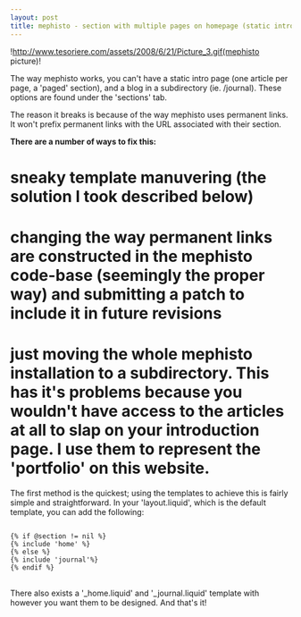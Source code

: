 ```yaml
--- 
layout: post
title: mephisto - section with multiple pages on homepage (static intro page)
---
```

!http://www.tesoriere.com/assets/2008/6/21/Picture_3.gif(mephisto picture)!

The way mephisto works, you can't have a static intro page (one article per page, a 'paged' section), and a blog in a subdirectory (ie. /journal). These options are found under the 'sections' tab.

The reason it breaks is because of the way mephisto uses permanent links. It won't prefix permanent links with the URL associated with their section. 

**There are a number of ways to fix this:**
# sneaky template manuvering (the solution I took described below)
# changing the way permanent links are constructed in the mephisto code-base (seemingly the proper way) and submitting a patch to include it in future revisions
# just moving the whole mephisto installation to a subdirectory. This has it's problems because you wouldn't have access to the articles at all to slap on your introduction page. I use them to represent the 'portfolio' on this website. 

The first method is the quickest; using the templates to achieve this is fairly simple and straightforward. In your 'layout.liquid', which is the default template, you can add the following:

<pre>
<code class="ruby">
{% if @section != nil %}
{% include 'home' %}
{% else %}
{% include 'journal'%}
{% endif %}
</code>
</pre>

There also exists a '_home.liquid' and '_journal.liquid' template with however you want them to be designed. And that's it!
